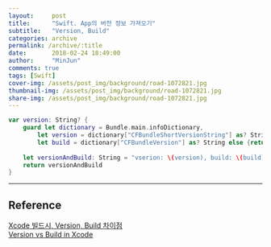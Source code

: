 ```yaml
---
layout:     post
title:      "Swift. App의 버전 정보 가져오기"
subtitle:   "Version, Build"
categories: archive
permalink: /archive/:title
date:       2018-02-24 18:49:00
author:     "MinJun"
comments: true 
tags: [Swift]
cover-img: /assets/post_img/background/road-1072821.jpg
thumbnail-img: /assets/post_img/background/road-1072821.jpg
share-img: /assets/post_img/background/road-1072821.jpg
---
```


```swift
var version: String? {
    guard let dictionary = Bundle.main.infoDictionary,
        let version = dictionary["CFBundleShortVersionString"] as? String,
        let build = dictionary["CFBundleVersion"] as? String else {return nil}
    
    let versionAndBuild: String = "vserion: \(version), build: \(build)"
    return versionAndBuild
}
```

---

## Reference 

[Xcode 빌드시, Version, Build 차이점](https://blogappdev.wordpress.com/2012/08/29/xcode%EB%B9%8C%EB%93%9C%EC%8B%9C-version%EA%B3%BC-build%EC%9D%98-%EC%B0%A8%EC%9D%B4%EC%A0%90/) <br>
[Version vs Build in Xcode](https://stackoverflow.com/questions/6851660/version-vs-build-in-xcode)
